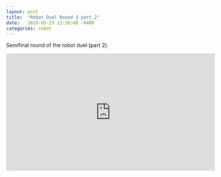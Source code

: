```yaml
---
layout: post
title:  "Robot Duel Round 2 part 2"
date:   2016-05-23 13:36:08 -0400
categories: robot
---
```

Semifinal round of the robot duel (part 2).

<iframe width="560" height="315" src="https://www.youtube.com/embed/-NNbMZWrt4E" frameborder="0" allowfullscreen></iframe>
